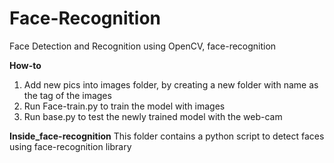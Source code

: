 # Face-Recognition
Face Detection and Recognition using OpenCV, face-recognition

__How-to__
1. Add new pics into images folder, by creating a new folder with name as the tag of the images
2. Run Face-train.py to train the model with images
3. Run base.py to test the newly trained model with the web-cam

__Inside_face-recognition__
This folder contains a python script to detect faces using face-recognition library
